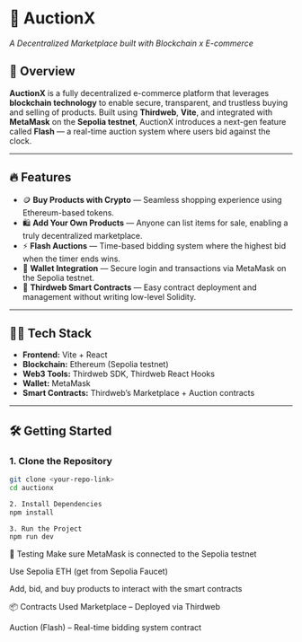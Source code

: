 # 🛒 AuctionX  
*A Decentralized Marketplace built with Blockchain x E-commerce*

## 🚀 Overview  
**AuctionX** is a fully decentralized e-commerce platform that leverages **blockchain technology** to enable secure, transparent, and trustless buying and selling of products. Built using **Thirdweb**, **Vite**, and integrated with **MetaMask** on the **Sepolia testnet**, AuctionX introduces a next-gen feature called **Flash** — a real-time auction system where users bid against the clock.

---

## 🔥 Features

- 🪙 **Buy Products with Crypto** — Seamless shopping experience using Ethereum-based tokens.  
- 🛍️ **Add Your Own Products** — Anyone can list items for sale, enabling a truly decentralized marketplace.  
- ⚡ **Flash Auctions** — Time-based bidding system where the highest bid when the timer ends wins.  
- 🔐 **Wallet Integration** — Secure login and transactions via MetaMask on the Sepolia testnet.  
- 🧠 **Thirdweb Smart Contracts** — Easy contract deployment and management without writing low-level Solidity.

---

## 🧑‍💻 Tech Stack

- **Frontend:** Vite + React  
- **Blockchain:** Ethereum (Sepolia testnet)  
- **Web3 Tools:** Thirdweb SDK, Thirdweb React Hooks  
- **Wallet:** MetaMask  
- **Smart Contracts:** Thirdweb’s Marketplace + Auction contracts

---

## 🛠️ Getting Started

### 1. Clone the Repository  
```bash
git clone <your-repo-link>
cd auctionx

2. Install Dependencies
npm install

3. Run the Project
npm run dev
```
🧪 Testing
Make sure MetaMask is connected to the Sepolia testnet

Use Sepolia ETH (get from Sepolia Faucet)

Add, bid, and buy products to interact with the smart contracts

📦 Contracts Used
Marketplace – Deployed via Thirdweb

Auction (Flash) – Real-time bidding system contract
